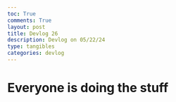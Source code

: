 ```yaml
---
toc: True
comments: True
layout: post
title: Devlog 26
description: Devlog on 05/22/24
type: tangibles
categories: devlog
---
```


# Everyone is doing the stuff
